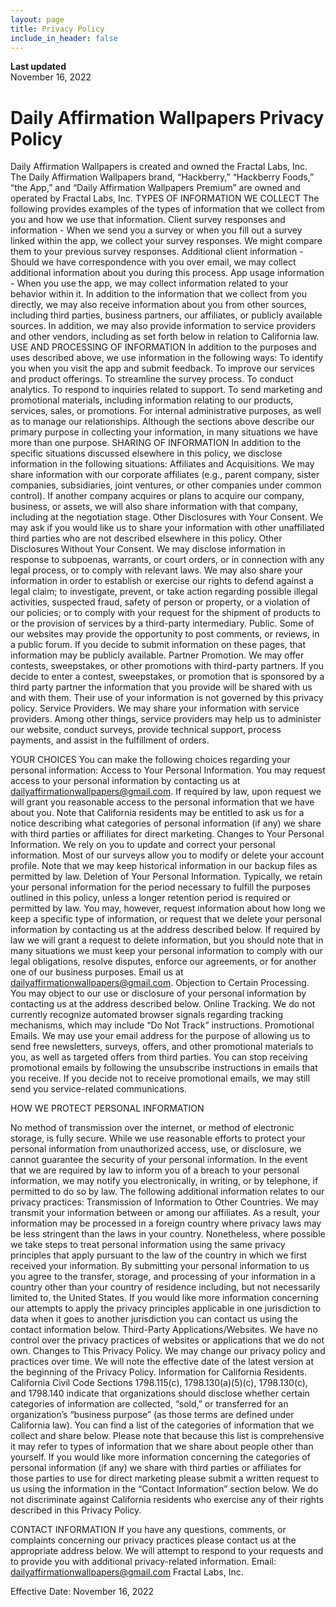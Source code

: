 ```yaml
---
layout: page
title: Privacy Policy
include_in_header: false
---
```


**Last updated**  
November 16, 2022

# Daily Affirmation Wallpapers Privacy Policy

Daily Affirmation Wallpapers is created and owned the Fractal Labs, Inc. The Daily Affirmation Wallpapers brand, “Hackberry,” “Hackberry Foods,” “the App,” and “Daily Affirmation Wallpapers Premium” are owned and operated by Fractal Labs, Inc.
TYPES OF INFORMATION WE COLLECT
The following provides examples of the types of information that we collect from you and how we use that information.
Client survey responses and information - When we send you a survey or when you fill out a survey linked within the app, we collect your survey responses. We might compare them to your previous survey responses.
Additional client information - Should we have correspondence with you over email, we may collect additional information about you during this process. 
App usage information - When you use the app, we may collect information related to your behavior within it. 
In addition to the information that we collect from you directly, we may also receive information about you from other sources, including third parties, business partners, our affiliates, or publicly available sources. In addition, we may also provide information to service providers and other vendors, including as set forth below in relation to California law.
USE AND PROCESSING OF INFORMATION
In addition to the purposes and uses described above, we use information in the following ways:
To identify you when you visit the app and submit feedback.
To improve our services and product offerings.
To streamline the survey process.
To conduct analytics.
To respond to inquiries related to support.
To send marketing and promotional materials, including information relating to our products, services, sales, or promotions.
For internal administrative purposes, as well as to manage our relationships.
Although the sections above describe our primary purpose in collecting your information, in many situations we have more than one purpose. 
SHARING OF INFORMATION
In addition to the specific situations discussed elsewhere in this policy, we disclose information in the following situations:
Affiliates and Acquisitions. We may share information with our corporate affiliates (e.g., parent company, sister companies, subsidiaries, joint ventures, or other companies under common control). If another company acquires or plans to acquire our company, business, or assets, we will also share information with that company, including at the negotiation stage.
Other Disclosures with Your Consent. We may ask if you would like us to share your information with other unaffiliated third parties who are not described elsewhere in this policy.
Other Disclosures Without Your Consent. We may disclose information in response to subpoenas, warrants, or court orders, or in connection with any legal process, or to comply with relevant laws. We may also share your information in order to establish or exercise our rights to defend against a legal claim; to investigate, prevent, or take action regarding possible illegal activities, suspected fraud, safety of person or property, or a violation of our policies; or to comply with your request for the shipment of products to or the provision of services by a third-party intermediary.
Public. Some of our websites may provide the opportunity to post comments, or reviews, in a public forum. If you decide to submit information on these pages, that information may be publicly available.
Partner Promotion. We may offer contests, sweepstakes, or other promotions with third-party partners. If you decide to enter a contest, sweepstakes, or promotion that is sponsored by a third party partner the information that you provide will be shared with us and with them. Their use of your information is not governed by this privacy policy.
Service Providers. We may share your information with service providers. Among other things, service providers may help us to administer our website, conduct surveys, provide technical support, process payments, and assist in the fulfillment of orders.
 
YOUR CHOICES
You can make the following choices regarding your personal information:
Access to Your Personal Information. You may request access to your personal information by contacting us at dailyaffirmationwallpapers@gmail.com. If required by law, upon request we will grant you reasonable access to the personal information that we have about you. Note that California residents may be entitled to ask us for a notice describing what categories of personal information (if any) we share with third parties or affiliates for direct marketing.
Changes to Your Personal Information. We rely on you to update and correct your personal information. Most of our surveys allow you to modify or delete your account profile. Note that we may keep historical information in our backup files as permitted by law.
Deletion of Your Personal Information. Typically, we retain your personal information for the period necessary to fulfill the purposes outlined in this policy, unless a longer retention period is required or permitted by law. You may, however, request information about how long we keep a specific type of information, or request that we delete your personal information by contacting us at the address described below. If required by law we will grant a request to delete information, but you should note that in many situations we must keep your personal information to comply with our legal obligations, resolve disputes, enforce our agreements, or for another one of our business purposes. Email us at dailyaffirmationwallpapers@gmail.com. 
Objection to Certain Processing. You may object to our use or disclosure of your personal information by contacting us at the address described below.
Online Tracking. We do not currently recognize automated browser signals regarding tracking mechanisms, which may include “Do Not Track” instructions.
Promotional Emails. We may use your email address for the purpose of allowing us to send free newsletters, surveys, offers, and other promotional materials to you, as well as targeted offers from third parties. You can stop receiving promotional emails by following the unsubscribe instructions in emails that you receive. If you decide not to receive promotional emails, we may still send you service-related communications.

HOW WE PROTECT PERSONAL INFORMATION

No method of transmission over the internet, or method of electronic storage, is fully secure. While we use reasonable efforts to protect your personal information from unauthorized access, use, or disclosure, we cannot guarantee the security of your personal information. In the event that we are required by law to inform you of a breach to your personal information, we may notify you electronically, in writing, or by telephone, if permitted to do so by law.
The following additional information relates to our privacy practices:
Transmission of Information to Other Countries. We may transmit your information between or among our affiliates. As a result, your information may be processed in a foreign country where privacy laws may be less stringent than the laws in your country. Nonetheless, where possible we take steps to treat personal information using the same privacy principles that apply pursuant to the law of the country in which we first received your information. By submitting your personal information to us you agree to the transfer, storage, and processing of your information in a country other than your country of residence including, but not necessarily limited to, the United States. If you would like more information concerning our attempts to apply the privacy principles applicable in one jurisdiction to data when it goes to another jurisdiction you can contact us using the contact information below.
Third-Party Applications/Websites. We have no control over the privacy practices of websites or applications that we do not own.
Changes to This Privacy Policy. We may change our privacy policy and practices over time. We will note the effective date of the latest version at the beginning of the Privacy Policy.
Information for California Residents. California Civil Code Sections 1798.115(c), 1798.130(a)(5)(c), 1798.130(c), and 1798.140 indicate that organizations should disclose whether certain categories of information are collected, “sold,” or transferred for an organization’s “business purpose” (as those terms are defined under California law). You can find a list of the categories of information that we collect and share below. Please note that because this list is comprehensive it may refer to types of information that we share about people other than yourself. If you would like more information concerning the categories of personal information (if any) we share with third parties or affiliates for those parties to use for direct marketing please submit a written request to us using the information in the “Contact Information” section below. We do not discriminate against California residents who exercise any of their rights described in this Privacy Policy.
 
CONTACT INFORMATION
If you have any questions, comments, or complaints concerning our privacy practices please contact us at the appropriate address below. We will attempt to respond to your requests and to provide you with additional privacy-related information.
Email:
dailyaffirmationwallpapers@gmail.com 
Fractal Labs, Inc.
 
Effective Date:
November 16, 2022
